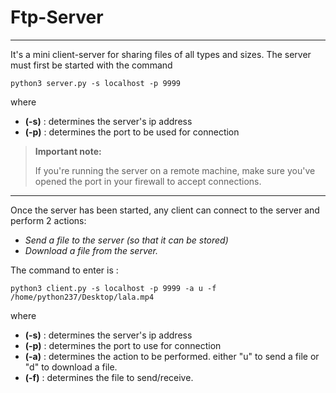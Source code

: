 # Ftp-Server
---
It's a mini client-server for sharing files of all types and sizes.
The server must first be started with the command
```
python3 server.py -s localhost -p 9999
```

where
- **(-s)** : determines the server's ip address
- **(-p)** : determines the port to be used for connection

> **Important note:** 
> 
> If you're running the server on a remote machine, make sure you've opened the port in your firewall to accept connections.

---

Once the server has been started, any client can connect to the server and perform 2 actions:
- *Send a file to the server (so that it can be stored)*
- *Download a file from the server.*

The command to enter is :
```
python3 client.py -s localhost -p 9999 -a u -f /home/python237/Desktop/lala.mp4
```

where
- **(-s)** : determines the server's ip address
- **(-p)** : determines the port to use for connection
- **(-a)** : determines the action to be performed. either "u" to send a file or "d" to download a file.
- **(-f)** : determines the file to send/receive.

